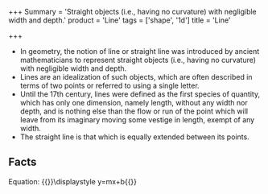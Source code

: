 +++
Summary = 'Straight objects (i.e., having no curvature) with negligible width and depth.'
product = 'Line'
tags = ['shape', '1d']
title = 'Line'

+++

* In geometry, the notion of line or straight line was introduced by ancient mathematicians to represent straight objects (i.e., having no curvature) with negligible width and depth.
* Lines are an idealization of such objects, which are often described in terms of two points or referred to using a single letter.
* Until the 17th century, lines were defined as the first species of quantity, which has only one dimension, namely length, without any width nor depth, and is nothing else than the flow or run of the point which will leave from its imaginary moving some vestige in length, exempt of any width.
* The straight line is that which is equally extended between its points.

Facts
----

Equation: {{<latex>}}\displaystyle y=mx+b{{</latex>}}
